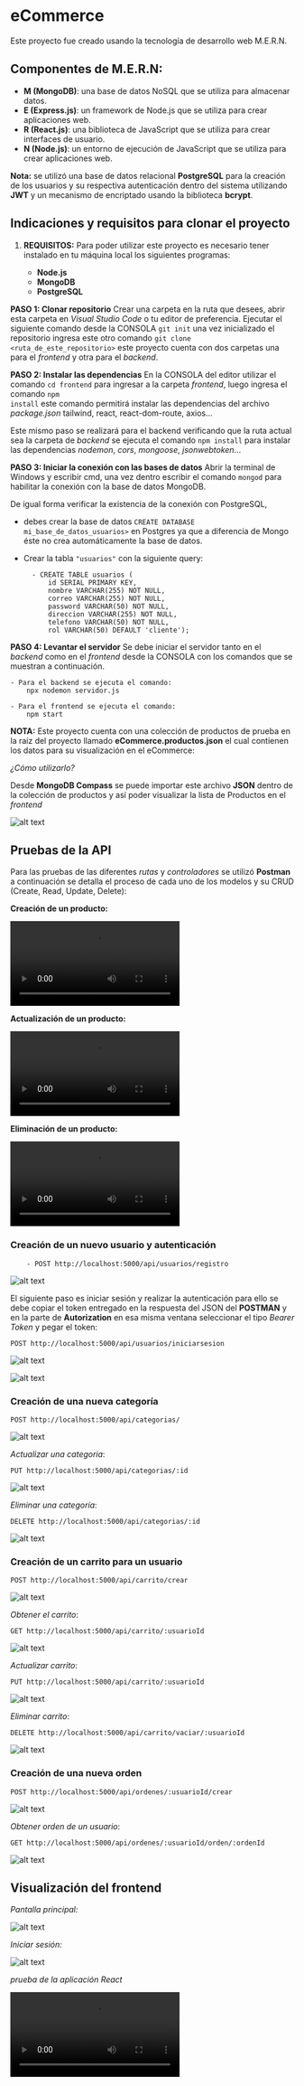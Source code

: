 # eCommerce 

Este proyecto fue creado usando la tecnología de desarrollo web M.E.R.N.

## Componentes de M.E.R.N: 

- **M (MongoDB)**: una base de datos NoSQL que se utiliza para almacenar datos. 
- **E (Express.js)**: un framework de Node.js que se utiliza para crear aplicaciones web. 
- **R (React.js)**: una biblioteca de JavaScript que se utiliza para crear interfaces de usuario. 
- **N (Node.js)**: un entorno de ejecución de JavaScript que se utiliza para crear aplicaciones web.

**Nota:** se utilizó una base de datos relacional **PostgreSQL** para la creación de los usuarios y su respectiva
autenticación dentro del sistema utilizando **JWT** y un mecanismo de encriptado usando la biblioteca **bcrypt**.

## Indicaciones y requisitos para clonar el proyecto

1. **REQUISITOS:** Para poder utilizar este proyecto es necesario tener instalado en tu máquina local los siguientes programas: 

    - **Node.js**
    - **MongoDB**
    - **PostgreSQL**

**PASO 1: Clonar repositorio** Crear una carpeta en la ruta que desees, abrir esta carpeta en *Visual Studio Code* o tu editor de preferencia. Ejecutar el siguiente comando desde la CONSOLA <code>git init</code> una vez inicializado el repositorio ingresa este otro comando <code>git clone <ruta_de_este_repositorio></code> este proyecto cuenta con dos carpetas una para el *frontend* y otra para el *backend*. 

**PASO 2: Instalar las dependencias** En la CONSOLA del editor utilizar el comando <code>cd frontend</code> para ingresar a la carpeta *frontend*, luego ingresa el comando <code>npm install</code> este comando permitirá instalar las dependencias del archivo *package.json* tailwind, react, react-dom-route, axios...

Este mismo paso se realizará para el backend verificando que la ruta actual sea la carpeta de *backend* se ejecuta el comando <code>npm install</code> para instalar las dependencias *nodemon*, *cors*, *mongoose*, *jsonwebtoken*...

**PASO 3: Iniciar la conexión con las bases de datos** Abrir la terminal de Windows y escribir cmd, una vez dentro escribir el comando <code>mongod</code> para habilitar la conexión con la base de datos MongoDB.

De igual forma verificar la existencia de la conexión con PostgreSQL,

- debes crear la base de datos <code>CREATE DATABASE mi_base_de_datos_usuarios></code> en Postgres ya que a diferencia de Mongo éste no crea automáticamente la base de datos.
    
- Crear la tabla <code>"usuarios"</code> con la siguiente query:

        - CREATE TABLE usuarios (
            id SERIAL PRIMARY KEY, 
            nombre VARCHAR(255) NOT NULL, 
            correo VARCHAR(255) NOT NULL, 
            password VARCHAR(50) NOT NULL, 
            direccion VARCHAR(255) NOT NULL, 
            telefono VARCHAR(50) NOT NULL, 
            rol VARCHAR(50) DEFAULT 'cliente');


**PASO 4: Levantar el servidor** Se debe iniciar el servidor tanto en el *backend* como en el *frontend* desde la CONSOLA con los comandos que se muestran a continuación.

    - Para el backend se ejecuta el comando: 
        npx nodemon servidor.js
    
    - Para el frontend se ejecuta el comando:
        npm start 

**NOTA:** Este proyecto cuenta con una colección de productos de prueba en la raíz del proyecto llamado **eCommerce.productos.json** el cual contienen los datos para su visualización en el eCommerce:

*¿Cómo utilizarlo?* 

Desde **MongoDB Compass** se puede importar este archivo **JSON** dentro de la colección de productos y así poder visualizar la lista de Productos en el *frontend*

![alt text](./multimedia/image-2.png)

## Pruebas de la API

Para las pruebas de las diferentes *rutas* y *controladores* se utilizó **Postman** a continuación se detalla el proceso de cada uno de los modelos y su CRUD (Create, Read, Update, Delete):

**Creación de un producto:** 

<video controls src="./multimedia/crearProducto.mp4" title="Crear Producto"></video>

**Actualización de un producto:**

<video controls src="./multimedia/actualizarProducto.mp4" title="Actualizar Producto"></video>

**Eliminación de un producto:**

<video controls src="./multimedia/eliminarProducto.mp4" title="Eliminar Producto"></video>

### Creación de un nuevo usuario y autenticación

        - POST http://localhost:5000/api/usuarios/registro

![alt text](./multimedia/createUser.png)

El siguiente paso es iniciar sesión y realizar la autenticación para ello se debe copiar el token entregado en la respuesta del JSON del **POSTMAN** y en la parte de **Autorization** en esa misma ventana seleccionar el tipo *Bearer Token* y pegar el token: 

    POST http://localhost:5000/api/usuarios/iniciarsesion

![alt text](./multimedia/login.png)

![alt text](./multimedia/autentication.png)

### Creación de una nueva categoría

    POST http://localhost:5000/api/categorias/

![alt text](./multimedia/createCategory.png)

*Actualizar una categoria*:

    PUT http://localhost:5000/api/categorias/:id

![alt text](./multimedia/updateCategory.png)

*Eliminar una categoría*:

    DELETE http://localhost:5000/api/categorias/:id

![alt text](./multimedia/deleteCategory.png)

### Creación de un carrito para un usuario

    POST http://localhost:5000/api/carrito/crear

![alt text](./multimedia/createCart.png)

*Obtener el carrito*:

    GET http://localhost:5000/api/carrito/:usuarioId

![alt text](./multimedia/getCart.png)

*Actualizar carrito*:

    PUT http://localhost:5000/api/carrito/:usuarioId

![alt text](./multimedia/updateCart.png)

*Eliminar carrito*:

    DELETE http://localhost:5000/api/carrito/vaciar/:usuarioId

![alt text](./multimedia/deleteCart.png)

### Creación de una nueva orden

    POST http://localhost:5000/api/ordenes/:usuarioId/crear

![alt text](./multimedia/createOrder.png)

*Obtener orden de un usuario*:

    GET http://localhost:5000/api/ordenes/:usuarioId/orden/:ordenId

![alt text](./multimedia/getOrder.png)

## Visualización del frontend

*Pantalla principal:* 

![alt text](./multimedia/image.png)

*Iniciar sesión:* 

![alt text](./multimedia/image-1.png)

*prueba de la aplicación React*

<video controls src="./multimedia/pruebaReact.mp4" title="Prueba de React App"></video>

